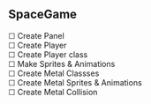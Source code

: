 ## SpaceGame

☐ Create Panel\
☐ Create Player\
☐ Create Player class\
☐ Make Sprites & Animations\
☐ Create Metal Classses\
☐ Create Metal Sprites & Animations\
☐ Create Metal Collision